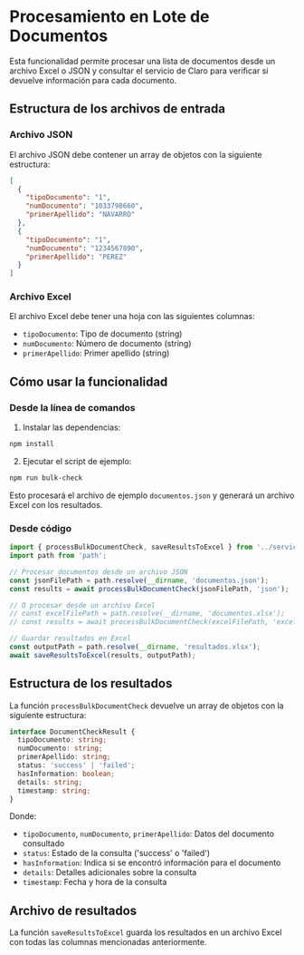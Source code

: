 # Procesamiento en Lote de Documentos

Esta funcionalidad permite procesar una lista de documentos desde un archivo Excel o JSON y consultar el servicio de Claro para verificar si devuelve información para cada documento.

## Estructura de los archivos de entrada

### Archivo JSON

El archivo JSON debe contener un array de objetos con la siguiente estructura:

```json
[
  {
    "tipoDocumento": "1",
    "numDocumento": "1033798660",
    "primerApellido": "NAVARRO"
  },
  {
    "tipoDocumento": "1",
    "numDocumento": "1234567890",
    "primerApellido": "PEREZ"
  }
]
```

### Archivo Excel

El archivo Excel debe tener una hoja con las siguientes columnas:

- `tipoDocumento`: Tipo de documento (string)
- `numDocumento`: Número de documento (string)
- `primerApellido`: Primer apellido (string)

## Cómo usar la funcionalidad

### Desde la línea de comandos

1. Instalar las dependencias:

```bash
npm install
```

2. Ejecutar el script de ejemplo:

```bash
npm run bulk-check
```

Esto procesará el archivo de ejemplo `documentos.json` y generará un archivo Excel con los resultados.

### Desde código

```typescript
import { processBulkDocumentCheck, saveResultsToExcel } from '../services/rest/bulkDocumentCheck';
import path from 'path';

// Procesar documentos desde un archivo JSON
const jsonFilePath = path.resolve(__dirname, 'documentos.json');
const results = await processBulkDocumentCheck(jsonFilePath, 'json');

// O procesar desde un archivo Excel
// const excelFilePath = path.resolve(__dirname, 'documentos.xlsx');
// const results = await processBulkDocumentCheck(excelFilePath, 'excel');

// Guardar resultados en Excel
const outputPath = path.resolve(__dirname, 'resultados.xlsx');
await saveResultsToExcel(results, outputPath);
```

## Estructura de los resultados

La función `processBulkDocumentCheck` devuelve un array de objetos con la siguiente estructura:

```typescript
interface DocumentCheckResult {
  tipoDocumento: string;
  numDocumento: string;
  primerApellido: string;
  status: 'success' | 'failed';
  hasInformation: boolean;
  details: string;
  timestamp: string;
}
```

Donde:

- `tipoDocumento`, `numDocumento`, `primerApellido`: Datos del documento consultado
- `status`: Estado de la consulta ('success' o 'failed')
- `hasInformation`: Indica si se encontró información para el documento
- `details`: Detalles adicionales sobre la consulta
- `timestamp`: Fecha y hora de la consulta

## Archivo de resultados

La función `saveResultsToExcel` guarda los resultados en un archivo Excel con todas las columnas mencionadas anteriormente.